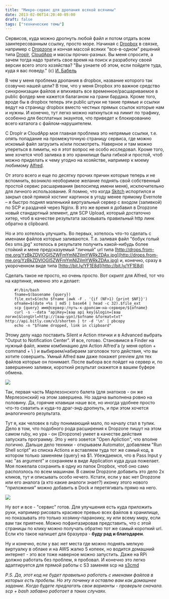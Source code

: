 ```yaml
---
title: "Микро-сервис для дропания всякой всячины"
date: 2013-02-06T14:20:40-05:00
draft: false
tags: ["технические темы"]
---
```


Сервисов, куда можно дропнуть любой файл и потом отдать всем заинтересованным ссылку, просто море. Начиная с [Dropbox](http://www.dropbox.com) в связке, например с [Dropzone](http://aptonic.com/features.php) и кончая массой всяких "все-в-одном" решений типа [Droplr](https://droplr.com), [CloudApp](http://getcloudapp.com) и массы прочих-разных. Вы мeня спросите, а зачем тогда надо тратить свое время на поиск и разработку своей версии всего этого хозяйства? "Вы узнаете об этом, если пойдете туда, куда я вас поведу." (c) [И. Бабель](http://www.ruthenia.ru/sovlit/j/2916.html)

В чем у меня проблема дропания в dropbox, название которого так созвучно нашей цели? В том, что у меня Dropbox это важное средство синхронизации файлов и впихивать все временное/расшариваемое в public фолдер мне кажется балаганом на грани бардака. Кроме того, вроде бы в dropbox теперь эти public штуки не такие прямые и ссылки ведут на страницу dropbox вместо честных прямых ссылок которые нам и нужны. И конечно, тут легко можно наткнуться на лимит по трафику, особенно для бесплатных экаунтов, что приведет к блокированию всего каталога с файлом-нарушителем.

С Droplr и CloudApp моя главная проблема это непрямые ссылки, т.е. опять попадание на промежуточную страницу сервиса, где можно искомый файл загрузить и/или посмотреть. Наверное и там можно упереться в лимиты, но я этот вопрос не особо исследовал. Кроме того, мне хочется чтоб заливка в это хранилище была гибкой и простой, чтоб можно приделать к чему угодно на хозяйстве, например к моему любимому [Alfred](http://www.alfredapp.com).

От этого всего и еще по десятку прочих причин которые теперь и не вспомнить, возникло необоримое желание поднять свой собственный простой сервис расшаривания (велосипед имени меня), исключительно для личного использование. Я помню, что когда [Skitch](http://evernote.com/skitch/) испортился и закрыл свой прямой хостинг картинок в угоду менее прямому Evernote – я быстро поднял маленький виртуальный сервер с входом (заливкой) по SCP и раздачей через Nginx. В это же время я добавил в Dropzone новый стандартный элемент, для SCP Upload, который достаточно хитер, чтоб в качестве результата засовывать правильный http линк обратно в clipboard.

Но и это хотелось улучшить. Во первых, хотелось что-то сделать с именами файлов которые заливаются. Т.е. заливая файл "бобук голый без sms.jpg" хотелось в результате получить какой-нибудь более стойкий и мене предсказуемый "личный" url типа [http://drops.from-me.org/YzBkZDVlOGI5ZWFmYmNlZjlmYWRkZDAx.jpg](http://drops.from-me.org/YzBkZDVlOGI5ZWFmYmNlZjlmYWRkZDAx.jpg) и, конечно, сразу в укороченном виде типа [http://bit.ly/YF1E8d](http://bit.ly/YF1E8d)

Сделать такое не просто, но очень просто. Вот скрипт для Alfred, тот что на картинке, именно это и делает:
```
	#!/bin/bash
	fname=$(basename {query})
	file_ext=$(echo $fname |awk -F . '{if (NF>1) {print $NF}}')
	ofname=$(date +%s | md5 | base64 | head -c 32).$file_ext
	scp {query} имя@сервер:/путь-к-дропсам-на-сервере/${ofname}
	curl -s --data "apiKey=[ваш api key]&login=[ваш логин]&longUrl=http://[ваш-урл]/$ofname &format=txt" http://api.bitly.com/v3/shorten | tr -d '\n' | pbcopy
	echo -n "$fname dropped, link in clipboard"
```
Этому делу надо поставить Silent и Action птички и в Advanced выбрать "Output to Notification Center". И все, готово. Становимся в Finder на нужный файл, жмем комбинацию для Action Аlfred'а (у меня option + command + \ ) и выбираем/набираем заголовок того действия, что вы хотите совершить. Умный Alfred вам даже покажет preview для тех файлов которые он понимает. После выбора все пойдет на сервер и, по завершению заливки, короткий результат окажется в вашем буфере обмена.

![](/images/posts/AlfredAction.jpg)

Так, первая часть Марлезонского балета (для знатоков - он же Мерлезонский) на этом завершена. Но задача выполнена ровно на половину. Да, горячие клавиши наше все, но иногда удобнее просто что-то схватить и куда-то драг-энд-дропнуть, и при этом хочется аналогичного результата.

Тут я, как человек в ruby понимающий мало, по началу стал в тупик. Дело в том, что подобного рода расширения к Dropzone  пишут на этом самом ruby, но ура - он (Dropzone) умеет в качестве действия запускать программу. Это у него зовется "Open Apliction", что вполне логично. Дальше дело техники - открываем Automator, добавляем "Run Shell script" из списка Actions и вставляем туда тот же самый код, в котором только заменяем {query} на $1. Убеждаемся, что в Pass Input у нас "as argument" и сохраняем в виде Application куда душа пожелает. Моя пожелала сохранить в одну из папок Dropbox, чтоб оно само расползлось по всем машинам. В самом Dropzone добавить это дело 2х кликов, тут и описывать особо нечего. Кстати, если у вас нет Dropzone или его аналога (а кто какие аналоги знает?) иконку этого нового "приложения" можно добавить в Dock и перетягивать прямо на него.

![](/images/posts/dropzone-setup.png)

Ну вот и все - "сервис" готов. Для улучшения есть куда приложить руки, например рисовать красивое превью всех файлов в хранилище, но показывать это только хозяину-параноику, ну или всему миру, если вам так приятнее. Можно пофантазировав представить, что с этой страницы по клику можно получать обратно тот же самый короткий url. Если кто такое напишет для бразуера - **буду рад и благодарен**.

Ну и конечно, если у вас нет места где можно поднять мелкую виртуалку в облаке и на AWS жалко 5 копеек, но водится домашний интернет - это все тоже наверное можно запустить. Даже на RPi должно работать без проблем, я пробовал. И конечно это легко адаптируется для прямой работы с S3 заменяя scp на [s3cmd](http://s3tools.org/s3cmd)

_P.S. Да, этот код не будет правильно работать с именами файлов в которых есть пробелы. Но эту починку я оставлю вам как домашнее задание. Когда будете предлагать свои варианты - проверьте сначала. scp + bash забавно работает в таких случаях._
